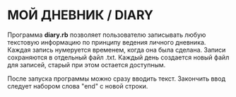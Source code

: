 # МОЙ ДНЕВНИК / DIARY

Программа **diary.rb** позволяет пользователю записывать любую текстовую информацию по принципу 
ведения личного дневника. Каждая запись нумеруется временем, когда она была сделана. Записи сохраняются
в отдельный файл .txt. Каждый день создается новый файл для записей, старый при этом остается доступным.

После запуска программы можно сразу вводить текст. Закончить ввод следует набором слова "end" с новой строки.
